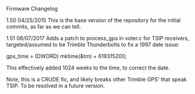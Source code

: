 Firmware Changelog

1.50 04/25/2015
This is the base version of the repository for the initial commits, as far as we can tell.

1.51 08/07/2017
Adds a patch to process_gps in voter.c for TSIP receivers, targeted/assumed to be Trimble Thunderbolts to fix a 1997 date issue:

gps_time = (DWORD) mktime(&tm) + 619315200; 

This effectively added 1024 weeks to the time, to correct the date.

Note, this is a CRUDE fix, and likely breaks other Trimble GPS' that speak TSIP. To be resolved in a future version.



